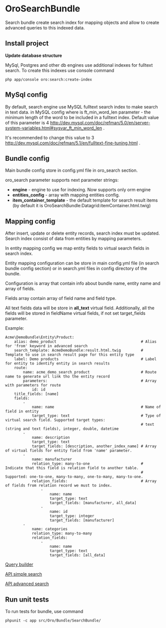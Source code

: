 OroSearchBundle
===============

Search bundle create search index for mapping objects and allow to create advanced queries to this indexed data.

Install project
----------------------------------

**Update database structure**

MySql, Postgres and other db engines use additional indexes for fulltext search. To create this indexes use console command

```
php app/console oro:search:create-index
```

MySql config
----------------------------------

By default, search engine use MySQL fulltext search index to make search in text data. in MySQL config where is  ft_min_word_len
parameter - the minimum length of the word to be included in a fulltext index. Default value of this parameter is 4
http://dev.mysql.com/doc/refman/5.0/en/server-system-variables.html#sysvar_ft_min_word_len .

It's recommended to change this value to 3 http://dev.mysql.com/doc/refman/5.1/en/fulltext-fine-tuning.html .


Bundle config
----------------------------------

Main bundle config store in config.yml file in oro_search section.

oro_search parameter supports next parameter strings:

- **engine** - engine to use for indexing. Now supports only orm engine
- **entities_config** - array with mapping entities config.
- **item_container_template** - the default template for search result items (by default it is OroSearchBundle:Datagrid:itemContainer.html.twig)

Mapping config
----------------------------------

After insert, update or delete entity records, search index must be updated. Search index consist of data from entities by mapping parameters.

In entity mapping config we map entity fields to virtual search fields in search index.

Entity mapping configuration can be store in main config.yml file (in search bundle config section) or in search.yml files in config directory of the bundle.

Configuration is array that contain info about bundle name, entity name and array of fields.

Fields array contain array of field name and field type.

All text fields data will be store in **all_text** virtual field. Additionally, all the fields will be stored in fieldName virtual fields, if not set target_fields parameter.

Example:

```
Acme\DemoBundle\Entity\Product:
    alias: demo_product                                      # Alias for 'from' keyword in advanced search
    search_template: AcmeDemoBundle:result.html.twig         # Template to use in search result page for this entity type
    label: Demo products                                     # Label for entity to identify entity in search results
    route:
        name: acme_demo_search_product                       # Route name to generate url link tho the entity record
        parameters:                                          # Array with parameters for route
            id: id
    title_fields: [name]
    fields:
        -
            name: name                                       # Name of field in entity
            target_type: text                                # Type of virtual search field. Supported target types:
                                                             # text (string and text fields), integer, double, datetime
        -
            name: description
            target_type: text
            target_fields: [description, another_index_name] # Array of virtual fields for entity field from 'name' parameter.
        -
            name: manufacturer
            relation_type: many-to-one                       # Indicate that this field is relation field to another table.
                                                             # Supported: one-to-one, many-to-many, one-to-many, many-to-one.
            relation_fields:                                 # Array of fields from relation record we must to index.
                -
                    name: name
                    target_type: text
                    target_fields: [manufacturer, all_data]
                -
                    name: id
                    target_type: integer
                    target_fields: [manufacturer]
        -
            name: categories
            relation_type: many-to-many
            relation_fields:
                -
                    name: name
                    target_type: text
                    target_fields: [all_data]
```

[Query builder](Resources/doc/query_builder.md)

[API simple search](Resources/doc/simple_search.md)

[API advanced search](Resources/doc/advanced_search.md)


Run unit tests
----------------------------------

To run tests for bundle, use command

```
phpunit -c app src/Oro/Bundle/SearchBundle/
```
